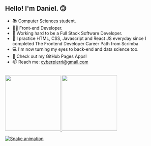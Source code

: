 ## Hello! I'm Daniel. 🙃

- 📚 Computer Sciences student.
- 👨‍💻 Front-end Developer.
- 🌠 Working hard to be a Full Stack Software Developer.
- 🌱 I practice HTML, CSS, Javascript and React JS everyday since I completed The Frontend Developer Career Path from Scrimba.
- 💻 I'm now turning my eyes to back-end and data science too. 
- 🎯 Check out my GitHub Pages Apps!
- 📫 Reach me: cyberpierri@gmail.com
##

<div>
  <a href="https://github.com/danielpierri" />
  <img height="180em" src="https://github-readme-stats.vercel.app/api?username=danielpierri&count_private=true&theme=github_dark&show_icons=true" />
  <img height="180em" src="https://github-readme-stats.vercel.app/api/top-langs/?username=danielpierri&&layout=compact&langs_count=16&true&theme=github_dark&show_icons=true" />
</div>

![Snake animation](https://github.com/danielpierri/danielpierri/blob/output/github-contribution-grid-snake.svg)
